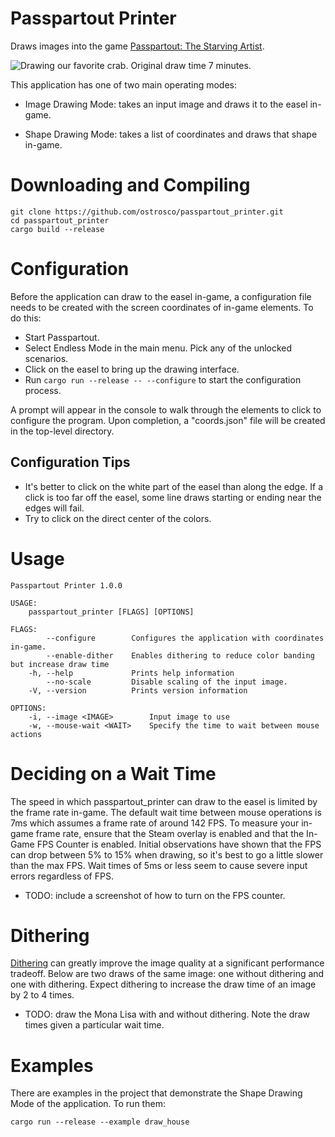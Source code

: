 # Passpartout Printer

Draws images into the game [Passpartout: The Starving Artist](http://store.steampowered.com/app/582550/Passpartout_The_Starving_Artist/).

![Drawing our favorite crab. Original draw time 7 minutes.](https://thumbs.gfycat.com/SevereViciousBittern-size_restricted.gif)

This application has one of two main operating modes:

* Image Drawing Mode: takes an input image and draws it to the easel in-game.

* Shape Drawing Mode: takes a list of coordinates and draws that shape in-game.

# Downloading and Compiling

```
git clone https://github.com/ostrosco/passpartout_printer.git
cd passpartout_printer
cargo build --release
```

# Configuration

Before the application can draw to the easel in-game, a configuration
file needs to be created with the screen coordinates of in-game elements.
To do this:

* Start Passpartout.
* Select Endless Mode in the main menu. Pick any of the unlocked scenarios.
* Click on the easel to bring up the drawing interface.
* Run `cargo run --release -- --configure` to start the configuration process.

A prompt will appear in the console to walk through the elements to click
to configure the program. Upon completion, a "coords.json" file will be created
in the top-level directory.

## Configuration Tips

* It's better to click on the white part of the easel than along the edge. If
  a click is too far off the easel, some line draws starting or ending near the
  edges will fail.
* Try to click on the direct center of the colors.


# Usage

```
Passpartout Printer 1.0.0

USAGE:
    passpartout_printer [FLAGS] [OPTIONS]

FLAGS:
        --configure        Configures the application with coordinates in-game.
        --enable-dither    Enables dithering to reduce color banding but increase draw time
    -h, --help             Prints help information
        --no-scale         Disable scaling of the input image.
    -V, --version          Prints version information

OPTIONS:
    -i, --image <IMAGE>        Input image to use
    -w, --mouse-wait <WAIT>    Specify the time to wait between mouse actions
```

# Deciding on a Wait Time

The speed in which passpartout_printer can draw to the easel is limited by the
frame rate in-game. The default wait time between mouse operations is 7ms which
assumes a frame rate of around 142 FPS. To measure your in-game frame rate,
ensure that the Steam overlay is enabled and that the In-Game FPS Counter is
enabled. Initial observations have shown that the FPS can drop between 5% to
15% when drawing, so it's best to go a little slower than the max FPS.
Wait times of 5ms or less seem to cause severe input errors regardless of FPS.

- TODO: include a screenshot of how to turn on the FPS counter.

# Dithering

[Dithering](https://en.wikipedia.org/wiki/Dither) can greatly improve the image
quality at a significant performance tradeoff. Below are two draws of the same
image: one without dithering and one with dithering. Expect dithering to
increase the draw time of an image by 2 to 4 times.

- TODO: draw the Mona Lisa with and without dithering. Note the draw times
given a particular wait time.

# Examples

There are examples in the project that demonstrate the Shape Drawing Mode of
the application. To run them:

```
cargo run --release --example draw_house
```
